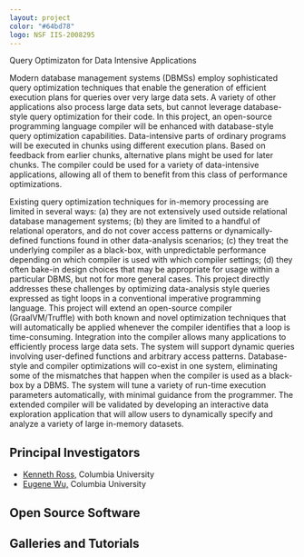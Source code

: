 ```yaml
---
layout: project
color: "#64bd78"
logo: NSF IIS-2008295
---
```


<div class="callout">
Query Optimizaton for Data Intensive Applications
</div>

Modern database management systems (DBMSs) employ sophisticated query optimization techniques that enable the generation of efficient execution plans for queries over very large data sets. A variety of other applications also process large data sets, but cannot leverage database-style query optimization for their code. In this project, an open-source programming language compiler will be enhanced with database-style query optimization capabilities. Data-intensive parts of ordinary programs will be executed in chunks using different execution plans. Based on feedback from earlier chunks, alternative plans might be used for later chunks. The compiler could be used for a variety of data-intensive applications, allowing all of them to benefit from this class of performance optimizations.

Existing query optimization techniques for in-memory processing are limited in several ways: (a) they are not extensively used outside relational database management systems; (b) they are limited to a handful of relational operators, and do not cover access patterns or dynamically-defined functions found in other data-analysis scenarios; (c) they treat the underlying compiler as a black-box, with unpredictable performance depending on which compiler is used with which compiler settings; (d) they often bake-in design choices that may be appropriate for usage within a particular DBMS, but not for more general cases. This project directly addresses these challenges by optimizing data-analysis style queries expressed as tight loops in a conventional imperative programming language. This project will extend an open-source compiler (GraalVM/Truffle) with both known and novel optimization techniques that will automatically be applied whenever the compiler identifies that a loop is time-consuming. Integration into the compiler allows many applications to efficiently process large data sets. The system will support dynamic queries involving user-defined functions and arbitrary access patterns. Database-style and compiler optimizations will co-exist in one system, eliminating some of the mismatches that happen when the compiler is used as a black-box by a DBMS. The system will tune a variety of run-time execution parameters automatically, with minimal guidance from the programmer. The extended compiler will be validated by developing an interactive data exploration application that will allow users to dynamically specify and analyze a variety of large in-memory datasets.



## Principal Investigators

* <a href="http://www.cs.columbia.edu/~kar">Kenneth Ross,</a> Columbia University
* <a href="http://www.cs.columbia.edu/~ewu">Eugene Wu,</a> Columbia University 

## Open Source Software

## Galleries and Tutorials

